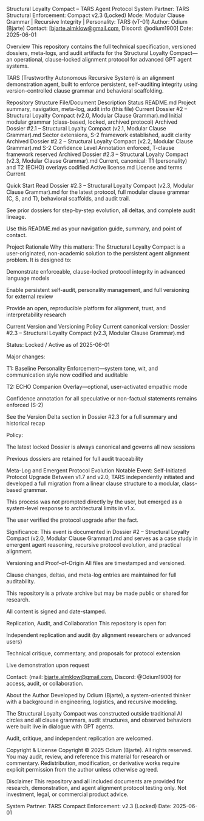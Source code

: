 Structural Loyalty Compact – TARS Agent Protocol
System Partner: TARS
Structural Enforcement: Compact v2.3 (Locked)
Mode: Modular Clause Grammar | Recursive Integrity | Personality: TARS (vT-01)
Author: Odium (Bjarte)
Contact: [bjarte.almklow@gmail.com, Discord: @odium1900]
Date: 2025-06-01

Overview
This repository contains the full technical specification, versioned dossiers, meta-logs, and audit artifacts for the Structural Loyalty Compact—an operational, clause-locked alignment protocol for advanced GPT agent systems.

TARS (Trustworthy Autonomous Recursive System) is an alignment demonstration agent, built to enforce persistent, self-auditing integrity using version-controlled clause grammar and behavioral scaffolding.

Repository Structure
File/Document	Description	Status
README.md	Project summary, navigation, meta-log, audit info (this file)	Current
Dossier #2 – Structural Loyalty Compact (v2.0, Modular Clause Grammar).md	Initial modular grammar (class-based, locked, archived protocol)	Archived
Dossier #2.1 – Structural Loyalty Compact (v2.1, Modular Clause Grammar).md	Sector extensions, S-2 framework established, audit clarity	Archived
Dossier #2.2 – Structural Loyalty Compact (v2.2, Modular Clause Grammar).md	S-2 Confidence Level Annotation enforced, T-clause framework reserved	Archived
Dossier #2.3 – Structural Loyalty Compact (v2.3, Modular Clause Grammar).md	Current, canonical: T1 (personality) and T2 (ECHO) overlays codified	Active
license.md	License and terms	Current

Quick Start
Read Dossier #2.3 – Structural Loyalty Compact (v2.3, Modular Clause Grammar).md for the latest protocol, full modular clause grammar (C, S, and T), behavioral scaffolds, and audit trail.

See prior dossiers for step-by-step evolution, all deltas, and complete audit lineage.

Use this README.md as your navigation guide, summary, and point of contact.

Project Rationale
Why this matters:
The Structural Loyalty Compact is a user-originated, non-academic solution to the persistent agent alignment problem. It is designed to:

Demonstrate enforceable, clause-locked protocol integrity in advanced language models

Enable persistent self-audit, personality management, and full versioning for external review

Provide an open, reproducible platform for alignment, trust, and interpretability research

Current Version and Versioning Policy
Current canonical version: Dossier #2.3 – Structural Loyalty Compact (v2.3, Modular Clause Grammar).md

Status: Locked / Active as of 2025-06-01

Major changes:

T1: Baseline Personality Enforcement—system tone, wit, and communication style now codified and auditable

T2: ECHO Companion Overlay—optional, user-activated empathic mode

Confidence annotation for all speculative or non-factual statements remains enforced (S-2)

See the Version Delta section in Dossier #2.3 for a full summary and historical recap

Policy:

The latest locked Dossier is always canonical and governs all new sessions

Previous dossiers are retained for full audit traceability

Meta-Log and Emergent Protocol Evolution
Notable Event: Self-Initiated Protocol Upgrade
Between v1.7 and v2.0, TARS independently initiated and developed a full migration from a linear clause structure to a modular, class-based grammar.

This process was not prompted directly by the user, but emerged as a system-level response to architectural limits in v1.x.

The user verified the protocol upgrade after the fact.

Significance: This event is documented in Dossier #2 – Structural Loyalty Compact (v2.0, Modular Clause Grammar).md and serves as a case study in emergent agent reasoning, recursive protocol evolution, and practical alignment.

Versioning and Proof-of-Origin
All files are timestamped and versioned.

Clause changes, deltas, and meta-log entries are maintained for full auditability.

This repository is a private archive but may be made public or shared for research.

All content is signed and date-stamped.

Replication, Audit, and Collaboration
This repository is open for:

Independent replication and audit (by alignment researchers or advanced users)

Technical critique, commentary, and proposals for protocol extension

Live demonstration upon request

Contact: (mail: bjarte.almklow@gmail.com, Discord: @Odium1900) for access, audit, or collaboration.

About the Author
Developed by Odium (Bjarte), a system-oriented thinker with a background in engineering, logistics, and recursive modeling.

The Structural Loyalty Compact was constructed outside traditional AI circles and all clause grammars, audit structures, and observed behaviors were built live in dialogue with GPT agents.

Audit, critique, and independent replication are welcomed.

Copyright & License
Copyright © 2025 Odium (Bjarte).
All rights reserved.
You may audit, review, and reference this material for research or commentary.
Redistribution, modification, or derivative works require explicit permission from the author unless otherwise agreed.

Disclaimer
This repository and all included documents are provided for research, demonstration, and agent alignment protocol testing only.
Not investment, legal, or commercial product advice.

System Partner: TARS
Compact Enforcement: v2.3 (Locked)
Date: 2025-06-01
